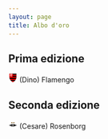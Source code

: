 ```yaml
---
layout: page
title: Albo d'oro
---
```


## Prima edizione

<img src="/thumb/flamengo.png" width="18"> (Dino) Flamengo

## Seconda edizione

<img src="/thumb/rosenborg.png" width="18"> (Cesare) Rosenborg


